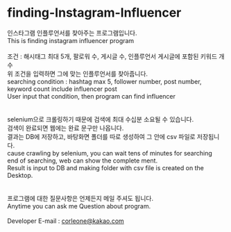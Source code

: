 # finding-Instagram-Influencer
인스타그램 인플루언서를 찾아주는 프로그램입니다.<br>
This is finding instagram influencer program
<br><br>
조건 : 해시태그 최대 5개, 팔로워 수, 게시글 수, 인플루언서 게시글에 포함된 키워드 개수<br>
위 조건을 입력하면 그에 맞는 인플루언서를 찾아줍니다.<br>
searching condition : hashtag max 5, follower number, post number, keyword count include influencer post<br>
User input that condition, then program can find influencer<br>
<br><br>
selenium으로 크롤링하기 때문에 검색에  최대 수십분 소요될 수 있습니다.<br>
검색이 완료되면 웹에는 완료 문구만 나옵니다.<br>
결과는 DB에 저장하고, 바탕화면 폴더를 따로 생성하여 그 안에 csv 파일로 저장됩니다.<br>
cause crawling by selenium, you can wait tens of minutes for searching<br>
end of searching, web can show the complete ment.<br>
Result is input to DB and making folder with csv file is created on the Desktop.<br>
<br><br>
프로그램에 대한 질문사항은 언제든지 메일 주셔도 됩니다. <br>
Anytime you can ask me Question about program.<br><br>
Developer E-mail :  corleone@kakao.com
